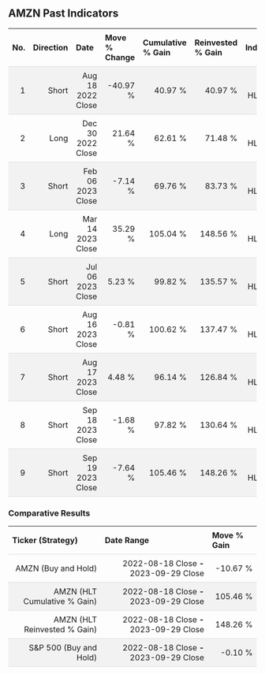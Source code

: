 
<style>
.hits {
            border-collapse: collapse;
            width: 100%;
        }
        .hits th, td {
            padding: 8px;
            border-bottom: 1px solid #ddd;
        }
        
        .hits td {text-align: right;}
        .hits th {text-align: left;}
        
        .hits tr:nth-child(even) {
            background-color: #f2f2f2;
        }
        
        .chartCol {
            width: 50%;
            float: left;
            padding: 20px;
        }  
</style>
    
<br>

## AMZN Past Indicators

<table class="hits">
    <tr>
        <th>No.</th>
        <th>Direction</th>
        <th>Date</th>
        <th>Move % Change</th>
        <th>Cumulative % Gain</th>
        <th>Reinvested % Gain</th>
        <th>Indicator</th>
      </tr>
    <tr>
        <td>1</td>
        <td>Short</td>
        <td>Aug 18 2022 Close</td>
        <td>-40.97 %</td>
        <td>40.97 %</td>
        <td>40.97 %</td>
        <td>Short HLT 304</td>
    </tr>
    <tr>
        <td>2</td>
        <td>Long</td>
        <td>Dec 30 2022 Close</td>
        <td>21.64 %</td>
        <td>62.61 %</td>
        <td>71.48 %</td>
        <td>Long HLT 345</td>
    </tr>
    <tr>
        <td>3</td>
        <td>Short</td>
        <td>Feb 06 2023 Close</td>
        <td>-7.14 %</td>
        <td>69.76 %</td>
        <td>83.73 %</td>
        <td>Short HLT 344</td>
    </tr>
    <tr>
        <td>4</td>
        <td>Long</td>
        <td>Mar 14 2023 Close</td>
        <td>35.29 %</td>
        <td>105.04 %</td>
        <td>148.56 %</td>
        <td>Long HLT 315</td>
    </tr>
    <tr>
        <td>5</td>
        <td>Short</td>
        <td>Jul 06 2023 Close</td>
        <td>5.23 %</td>
        <td>99.82 %</td>
        <td>135.57 %</td>
        <td>Short HLT 315</td>
    </tr>
    <tr>
        <td>6</td>
        <td>Short</td>
        <td>Aug 16 2023 Close</td>
        <td>-0.81 %</td>
        <td>100.62 %</td>
        <td>137.47 %</td>
        <td>Short HLT 302</td>
    </tr>
    <tr>
        <td>7</td>
        <td>Short</td>
        <td>Aug 17 2023 Close</td>
        <td>4.48 %</td>
        <td>96.14 %</td>
        <td>126.84 %</td>
        <td>Short HLT 304</td>
    </tr>
    <tr>
        <td>8</td>
        <td>Short</td>
        <td>Sep 18 2023 Close</td>
        <td>-1.68 %</td>
        <td>97.82 %</td>
        <td>130.64 %</td>
        <td>Short HLT 302</td>
    </tr>
    <tr>
        <td>9</td>
        <td>Short</td>
        <td>Sep 19 2023 Close</td>
        <td>-7.64 %</td>
        <td>105.46 %</td>
        <td>148.26 %</td>
        <td>Short HLT 304</td>
    </tr>
    
</table>

### Comparative Results

<table class="hits">
    <thead>
        <th>Ticker (Strategy)</th>
        <th>Date Range</th>
        <th>Move % Gain</th>
    </thead>
    <tbody>
        <tr>
            <td>AMZN (Buy and Hold)</td>
            <td>2022-08-18 Close <b>-</b> 2023-09-29 Close</td>
            <td>-10.67 %</td>
        </tr>
        <tr>
            <td>AMZN (HLT Cumulative % Gain)</td>
            <td>2022-08-18 Close <b>-</b> 2023-09-29 Close</td>
            <td>105.46 %</td>
        </tr>
        <tr>
            <td>AMZN (HLT Reinvested % Gain)</td>
            <td>2022-08-18 Close <b>-</b> 2023-09-29 Close</td>
            <td>148.26 %</td>
        </tr>
        <tr>
            <td>S&P 500 (Buy and Hold)</td>
            <td>2022-08-18 Close <b>-</b> 2023-09-29 Close</td>
            <td>-0.10 %</td>
        </tr>
    </tbody>
</table>
<br>
<br>